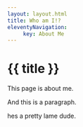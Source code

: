 ```yaml
---
layout: layout.html
title: Who am I!?
eleventyNavigation:
     key: About Me
---
```

# {{ title }}
This page is about me.

And this is a paragraph.

hes a pretty lame dude.